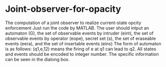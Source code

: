 # Joint-observer-for-opacity
The computation of a joint observer to realize current-state opcity enforcement
Just run the code by MATLAB.
The user should intput an automaton (G), the set of observable events by intruder (eint(, the set of observable events by operator (eope), secret set (s), the set of eraseable events (eera), and the set of insertable events (eins)
The form of automaton is as follows: (q1,e,12) means the firing of e at q1 can lead to q2. All states and events should be encoded to integer number.
The specific information can be seen in the dialong box.
